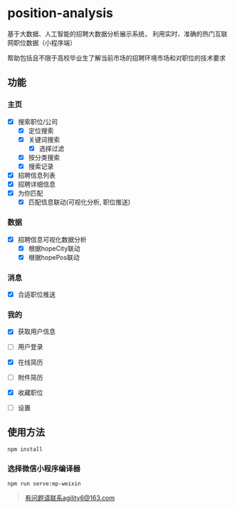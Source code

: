 # position-analysis
基于大数据、人工智能的招聘大数据分析展示系统，
利用实时、准确的热门互联网职位数据（小程序端）

帮助包括且不限于高校毕业生了解当前市场的招聘环境市场和对职位的技术要求

## 功能

### 主页
- [x] 搜索职位/公司
  - [x] 定位搜索
  - [x] 关键词搜索
      - [x] 选择过滤
  - [x] 按分类搜索
  - [x] 搜索记录
- [x] 招聘信息列表
- [x] 招聘详细信息
- [x] 为你匹配
  - [x] 匹配信息联动(可视化分析, 职位推送)

### 数据
- [x] 招聘信息可视化数据分析
	- [x] 根据hopeCity联动
	-  [x] 根据hopePos联动

### 消息
- [x] 合适职位推送

### 我的
- [x] 获取用户信息
- [ ] 用户登录
- [x] 在线简历
- [ ] 附件简历

- [x] 收藏职位 
- [ ] 设置


## 使用方法
```
npm install
```

### 选择微信小程序编译器
```
npm run serve:mp-weixin
```

> 有问题请联系agility6@163.com
